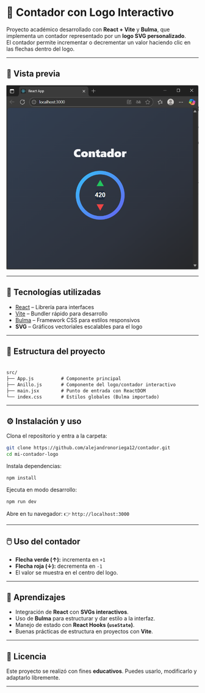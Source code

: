 # 🔢 Contador con Logo Interactivo

Proyecto académico desarrollado con **React + Vite** y **Bulma**, que implementa un contador representado por un **logo SVG personalizado**.  
El contador permite incrementar o decrementar un valor haciendo clic en las flechas dentro del logo.

---

## 📸 Vista previa
![Vista previa del contador](./captura1.png)

---

## 🚀 Tecnologías utilizadas
- [React](https://react.dev/) – Librería para interfaces
- [Vite](https://vitejs.dev/) – Bundler rápido para desarrollo
- [Bulma](https://bulma.io/) – Framework CSS para estilos responsivos
- **SVG** – Gráficos vectoriales escalables para el logo

---

## 📂 Estructura del proyecto

```

src/
├── App.js          # Componente principal
├── Anillo.js       # Componente del logo/contador interactivo
├── main.jsx        # Punto de entrada con ReactDOM
└── index.css       # Estilos globales (Bulma importado)

````

---

## ⚙️ Instalación y uso

Clona el repositorio y entra a la carpeta:

```bash
git clone https://github.com/alejandronoriega12/contador.git
cd mi-contador-logo
````

Instala dependencias:

```bash
npm install
```

Ejecuta en modo desarrollo:

```bash
npm run dev
```

Abre en tu navegador:
👉 `http://localhost:3000`

---

## 🖱️ Uso del contador

* **Flecha verde (↑):** incrementa en `+1`
* **Flecha roja (↓):** decrementa en `-1`
* El valor se muestra en el centro del logo.

---

## 📖 Aprendizajes

* Integración de **React** con **SVGs interactivos**.
* Uso de **Bulma** para estructurar y dar estilo a la interfaz.
* Manejo de estado con **React Hooks (`useState`)**.
* Buenas prácticas de estructura en proyectos con **Vite**.

---

## 📜 Licencia

Este proyecto se realizó con fines **educativos**.
Puedes usarlo, modificarlo y adaptarlo libremente.

---
